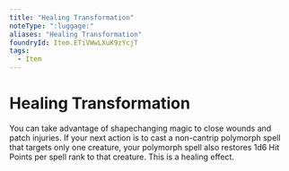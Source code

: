 ```yaml
---
title: "Healing Transformation"
noteType: ":luggage:"
aliases: "Healing Transformation"
foundryId: Item.ETiVWwLXuK9zYcjT
tags:
  - Item
---
```


# Healing Transformation

You can take advantage of shapechanging magic to close wounds and patch injuries. If your next action is to cast a non-cantrip polymorph spell that targets only one creature, your polymorph spell also restores 1d6 Hit Points per spell rank to that creature. This is a healing effect.
